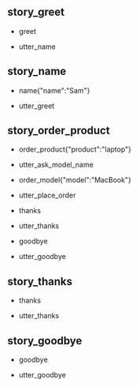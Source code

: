 ## story_greet <!--- The name of the story. It is not mandatory, but useful for debugging. --> 
* greet <!--- User input expressed as intent. In this case it represents users message 'Hello'. --> 
 - utter_name <!--- The response of the chatbot expressed as an action. In this case it represents chatbot's response 'Hello, how can I help?' --> 

## story_name
* name{"name":"Sam"}
 - utter_greet
 
## story_order_product
* order_product{"product":"laptop"}
 - utter_ask_model_name
* order_model{"model":"MacBook"}
 - utter_place_order
* thanks
 - utter_thanks
* goodbye
 - utter_goodbye 

## story_thanks
* thanks
 - utter_thanks

## story_goodbye
* goodbye
 - utter_goodbye